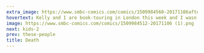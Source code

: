 ```yaml
---
extra_image: https://www.smbc-comics.com/comics/1509984560-20171106after.png
hovertext: Kelly and I are book-touring in London this week and I wasn't able to quite get a buffer together. So, you will have to suffer through a week of actually good artwork by the astonishing Abby Howard.
image: https://www.smbc-comics.com/comics/1509984512-20171106 (1).png
next: kids-2
prev: these-people
title: Death
---
```

